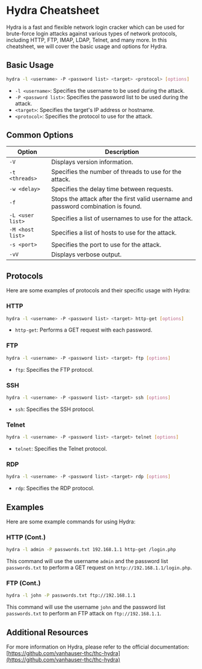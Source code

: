 # Hydra Cheatsheet

Hydra is a fast and flexible network login cracker which can be used for brute-force login attacks against various types of network protocols, including HTTP, FTP, IMAP, LDAP, Telnet, and many more. In this cheatsheet, we will cover the basic usage and options for Hydra.

## Basic Usage

```bash
hydra -l <username> -P <password list> <target> <protocol> [options]
```

- `-l <username>`: Specifies the username to be used during the attack.
- `-P <password list>`: Specifies the password list to be used during the attack.
- `<target>`: Specifies the target's IP address or hostname.
- `<protocol>`: Specifies the protocol to use for the attack.

## Common Options

| Option           | Description                                                                        |
| ---------------- | ---------------------------------------------------------------------------------- |
| `-V`             | Displays version information.                                                      |
| `-t <threads>`   | Specifies the number of threads to use for the attack.                             |
| `-w <delay>`     | Specifies the delay time between requests.                                         |
| `-f`             | Stops the attack after the first valid username and password combination is found. |
| `-L <user list>` | Specifies a list of usernames to use for the attack.                               |
| `-M <host list>` | Specifies a list of hosts to use for the attack.                                   |
| `-s <port>`      | Specifies the port to use for the attack.                                          |
| `-vV`            | Displays verbose output.                                                           |

## Protocols

Here are some examples of protocols and their specific usage with Hydra:

### HTTP

```bash
hydra -l <username> -P <password list> <target> http-get [options]
```

- `http-get`: Performs a GET request with each password.

### FTP

```bash
hydra -l <username> -P <password list> <target> ftp [options]
```

- `ftp`: Specifies the FTP protocol.

### SSH

```bash
hydra -l <username> -P <password list> <target> ssh [options]
```

- `ssh`: Specifies the SSH protocol.

### Telnet

```bash
hydra -l <username> -P <password list> <target> telnet [options]
```

- `telnet`: Specifies the Telnet protocol.

### RDP

```bash
hydra -l <username> -P <password list> <target> rdp [options]
```

- `rdp`: Specifies the RDP protocol.

## Examples

Here are some example commands for using Hydra:

### HTTP (Cont.)

```bash
hydra -l admin -P passwords.txt 192.168.1.1 http-get /login.php
```

This command will use the username `admin` and the password list `passwords.txt` to perform a GET request on `http://192.168.1.1/login.php`.

### FTP (Cont.)

```bash
hydra -l john -P passwords.txt ftp://192.168.1.1
```

This command will use the username `john` and the password list `passwords.txt` to perform an FTP attack on `ftp://192.168.1.1`.

## Additional Resources

For more information on Hydra, please refer to the official documentation: [https://github.com/vanhauser-thc/thc-hydra](https://github.com/vanhauser-thc/thc-hydra)
